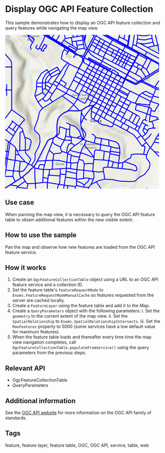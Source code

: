 # Display OGC API Feature Collection

This sample demonstrates how to display an OGC API feature collection and query features while navigating the map view.

![](screenshot.png)

## Use case

When panning the map view, it is necessary to query the OGC API feature table to obtain additional features within the new visible extent.

## How to use the sample

Pan the map and observe how new features are loaded from the OGC API feature service.

## How it works

1. Create an `OgcFeatureCollectionTable` object using a URL to an OGC API feature service and a collection ID.
2. Set the feature table's `featureRequestMode` to `Enums.FeatureRequestModeManualCache` so features requested from the server are cached locally.
3. Create a `FeatureLayer` using the feature table and add it to the Map.
4. Create a `QueryParameters` object with the following parameters:
    i. Set the `geometry` to the current extent of the map view.
    ii. Set the `SpatialRelationship` to `Enums.SpatialRelationshipIntersects`.
    iii. Set the `MaxFeatures` property to 5000 (some services have a low default value for maximum features).
4. When the feature table loads and thereafter every time time the map view navigation completes, call `OgcFeatureCollectionTable.populateFromService()` using the query parameters from the previous steps.

## Relevant API
* OgcFeatureCollectionTable
* QueryParameters

## Additional information

See the [OGC API website](https://ogcapi.ogc.org/) for more information on the OGC API family of standards.

## Tags

feature, feature layer, feature table, OGC, OGC API, service, table, web
